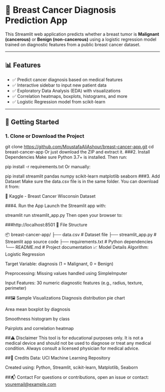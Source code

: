 # 🔬 Breast Cancer Diagnosis Prediction App

This Streamlit web application predicts whether a breast tumor is **Malignant (cancerous)** or **Benign (non-cancerous)** using a logistic regression model trained on diagnostic features from a public breast cancer dataset.

---

## 📊 Features

- ✅ Predict cancer diagnosis based on medical features
- ✅ Interactive sidebar to input new patient data
- ✅ Exploratory Data Analysis (EDA) with visualizations
- ✅ Correlation heatmaps, boxplots, histograms, and more
- ✅ Logistic Regression model from scikit-learn

---

## 🚀 Getting Started

### 1. Clone or Download the Project

git clone https://github.com/MoustafaAliAshour/breast-cancer-app.git
cd breast-cancer-app
Or just download the ZIP and extract it.
###2. Install Dependencies
Make sure Python 3.7+ is installed. Then run:

pip install -r requirements.txt
Or manually:

pip install streamlit pandas numpy scikit-learn matplotlib seaborn
###3. Add Dataset
Make sure the data.csv file is in the same folder. You can download it from:

🔗 Kaggle - Breast Cancer Wisconsin Dataset

###4. Run the App
Launch the Streamlit app with:

streamlit run streamlit_app.py
Then open your browser to:

###http://localhost:8501
📁 File Structure

📦 breast-cancer-app/
├── data.csv                # Dataset file
├── streamlit_app.py        # Streamlit app source code
├── requirements.txt        # Python dependencies
└── README.md               # Project documentation
📈 Model Details
Algorithm: Logistic Regression

Target Variable: diagnosis (1 = Malignant, 0 = Benign)

Preprocessing: Missing values handled using SimpleImputer

Input Features: 30 numeric diagnostic features (e.g., radius, texture, perimeter)

##🖼 Sample Visualizations
Diagnosis distribution pie chart

Area mean boxplot by diagnosis

Smoothness histogram by class

Pairplots and correlation heatmap

##⚠️ Disclaimer
This tool is for educational purposes only. It is not a medical device and should not be used to diagnose or treat any medical condition. Always consult a licensed physician for medical advice.

##🙌 Credits
Data: UCI Machine Learning Repository

Created using: Python, Streamlit, scikit-learn, Matplotlib, Seaborn

##📬 Contact
For questions or contributions, open an issue or contact: youremail@example.com
